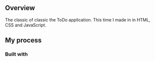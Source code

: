 ## Overview
The classic of classic the ToDo application. This time I made in in HTML, CSS and JavaScript.

## My process

### Built with





